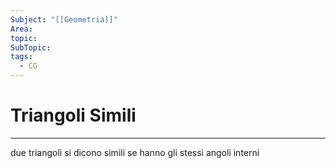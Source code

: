 ```yaml
---
Subject: "[[Geometria]]"
Area: 
topic: 
SubTopic: 
tags:
  - CG
---
```



# Triangoli Simili
---
due triangoli si dicono simili se hanno gli stessi angoli interni


